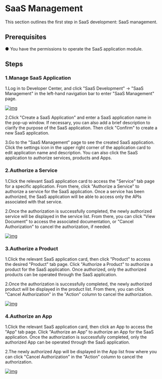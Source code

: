 # SaaS Management

This section outlines the first step in SaaS development: SaaS management.

## **Prerequisites**

● You have the permissions to operate the SaaS application module.

## **Steps**

### **1.Manage SaaS Application**

1.Log in to Developer Center, and click "SaaS Development" → "SaaS Management" in the left-hand navigation bar to enter "SaaS Management" page.

<a data-fancybox title="img" href="/en/guide/image2022-0706-01.png?version=1&modificationDate=1646655516000&api=v2">![img](/en/guide/image2022-0706-01.png?version=1&modificationDate=1646655516000&api=v2)</a>

2.Click "Create a SaaS Application" and enter a SaaS application name in the pop-up window. If necessary, you can also add a brief description to clarify the purpose of the SaaS application. Then click "Confirm" to create a new SaaS application.

3.Go to the "SaaS Management" page to see the created SaaS application. Click the settings icon in the upper right corner of the application card to edit application name and description. You can also click the SaaS application to authorize services, products and Apps.

### **2.Authorize a Service**

1.Click the relevant SaaS application card to access the "Service" tab page for a specific application. From there, click "Authorize a Service" to authorize a service for the SaaS application. Once a service has been authorized, the SaaS application will be able to access only the APIs associated with that service.

2.Once the authorization is successfully completed, the newly authorized service will be displayed in the service list. From there, you can click "View Document" to access the associated documentation, or "Cancel Authorization" to cancel the authorization, if needed.

<a data-fancybox title="img" href="/en/guide/image2022-0706-08.png?version=1&modificationDate=1646655516000&api=v2">![img](/en/guide/image2022-0706-08.png?version=1&modificationDate=1646655516000&api=v2)</a>

### **3.Authorize a Product**

1.Click the relevant SaaS application card, then click "Product" to access the desired "Product" tab page. Click "Authorize a Product" to authorize a product for the SaaS application. Once authorized, only the authorized products can be operated through the SaaS application.

2.Once the authorization is successfully completed, the newly authorized product will be displayed in the product list. From there, you can click "Cancel Authorization" in the "Action" column to cancel the authorization.

<a data-fancybox title="img" href="/en/guide/image2022-0706-09.png?version=1&modificationDate=1646655516000&api=v2">![img](/en/guide/image2022-0706-09.png?version=1&modificationDate=1646655516000&api=v2)</a>

### **4.Authorize an App**

1.Click the relevant SaaS application card, then click an App to access the "App" tab page. Click "Authorize an App" to authorize an App for the SaaS application. Once the authorization is successfully completed, only the authorized App can be operated through the SaaS application.

2.The newly authorized App will be displayed in the App list frow where you can click "Cancel Authorization" in the "Action" column to cancel the authorization.

<a data-fancybox title="img" href="/en/guide/image2022-0706-10.png?version=1&modificationDate=1646655516000&api=v2">![img](/en/guide/image2022-0706-10.png?version=1&modificationDate=1646655516000&api=v2)</a>
